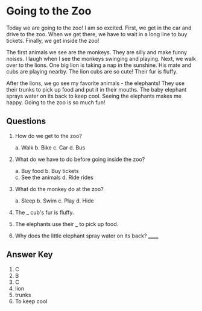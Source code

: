 # Going to the Zoo

Today we are going to the zoo! I am so excited. First, we get in the car and drive to the zoo. When we get there, we have to wait in a long line to buy tickets. Finally, we get inside the zoo!

The first animals we see are the monkeys. They are silly and make funny noises. I laugh when I see the monkeys swinging and playing. Next, we walk over to the lions. One big lion is taking a nap in the sunshine. His mate and cubs are playing nearby. The lion cubs are so cute! Their fur is fluffy.

After the lions, we go see my favorite animals - the elephants! They use their trunks to pick up food and put it in their mouths. The baby elephant sprays water on its back to keep cool. Seeing the elephants makes me happy. Going to the zoo is so much fun!

## Questions

1. How do we get to the zoo?

   a. Walk
   b. Bike
   c. Car
   d. Bus

2. What do we have to do before going inside the zoo?

   a. Buy food
   b. Buy tickets  
   c. See the animals
   d. Ride rides

3. What do the monkey do at the zoo?

   a. Sleep
   b. Swim
   c. Play
   d. Hide

4. The ********\_******** cub's fur is fluffy.

5. The elephants use their ********\_******** to pick up food.

6. Why does the little elephant spray water on its back? **************\_\_\_\_**************

## Answer Key

1. C
2. B
3. C
4. lion
5. trunks
6. To keep cool
